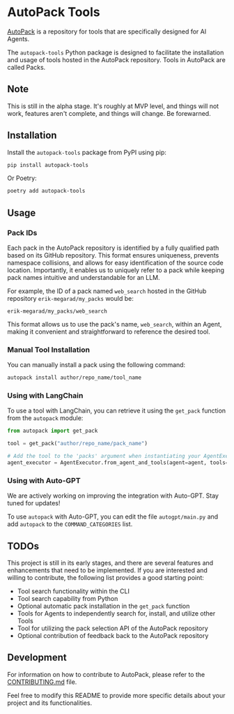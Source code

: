 # AutoPack Tools

[AutoPack](https://autopack.ai) is a repository for tools that are specifically designed for AI Agents.

The `autopack-tools` Python package is designed to facilitate the installation and usage of tools hosted in the AutoPack
repository. Tools in AutoPack are called Packs.

## Note

This is still in the alpha stage. It's roughly at MVP level, and things will not work, features aren't complete, and
things will change. Be forewarned.

## Installation

Install the `autopack-tools` package from PyPI using pip:

```bash
pip install autopack-tools
```

Or Poetry:

```bash
poetry add autopack-tools
```

## Usage

### Pack IDs

Each pack in the AutoPack repository is identified by a fully qualified path based on its GitHub repository. This format
ensures uniqueness, prevents namespace collisions, and allows for easy identification of the source code location.
Importantly, it enables us to uniquely refer to a pack while keeping pack names intuitive and understandable for an LLM.

For example, the ID of a pack named `web_search` hosted in the GitHub repository `erik-megarad/my_packs` would be:

`erik-megarad/my_packs/web_search`

This format allows us to use the pack's name, `web_search`, within an Agent, making it convenient and straightforward
to reference the desired tool.

### Manual Tool Installation

You can manually install a pack using the following command:

```bash
autopack install author/repo_name/tool_name
```

### Using with LangChain

To use a tool with LangChain, you can retrieve it using the `get_pack` function from the `autopack` module:

```python
from autopack import get_pack

tool = get_pack("author/repo_name/pack_name")

# Add the tool to the 'packs' argument when instantiating your AgentExecutor
agent_executor = AgentExecutor.from_agent_and_tools(agent=agent, tools=[tool()])
```

### Using with Auto-GPT

We are actively working on improving the integration with Auto-GPT. Stay tuned for updates!

To use `autopack` with Auto-GPT, you can edit the file `autogpt/main.py` and add `autopack` to the `COMMAND_CATEGORIES`
list.

## TODOs

This project is still in its early stages, and there are several features and enhancements that need to be implemented.
If you are interested and willing to contribute, the following list provides a good starting point:

- Tool search functionality within the CLI
- Tool search capability from Python
- Optional automatic pack installation in the `get_pack` function
- Tools for Agents to independently search for, install, and utilize other Tools
- Tool for utilizing the pack selection API of the AutoPack repository
- Optional contribution of feedback back to the AutoPack repository

## Development

For information on how to contribute to AutoPack, please refer to the [CONTRIBUTING.md](CONTRIBUTING.md) file.

Feel free to modify this README to provide more specific details about your project and its functionalities.